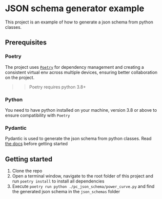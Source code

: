 # JSON schema generator example
This project is an example of how to generate a json schema from python classes.

## Prerequisites
### Poetry
The project uses [`Poetry`]((https://python-poetry.org/docs/)) for dependency management and
creating a consistent virtual env across multiple devices, ensuring better collaboration on the
project.

>> Poetry requires python 3.8+

### Python
You need to have python installed on your machine, version 3.8 or above to ensure compatibility with
`Poetry`

### Pydantic
Pydantic is used to generate the json schema from python classes. Read [the docs](https://docs.pydantic.dev/latest/concepts/json_schema/) before getting started

## Getting started
1. Clone the repo
2. Open a terminal window, navigate to the root folder of this project and run `poetry install` to
   install all dependencies
3. Execute `poetry run python ./pc_json_schema/power_curve.py` and find the generated json schema in
   the `json_schemas` folder